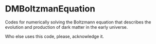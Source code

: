# DMBoltzmanEquation
Codes for numerically solving the Boltzmann equation that describes the evolution and production of dark matter in the early universe.

Who else uses this code, please, acknowledge it.
